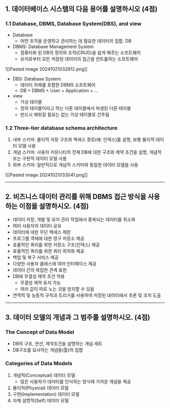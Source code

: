 ## 1. 데이터베이스 시스템의 다음 용어를 설명하시오 (4점)
### 1.1 Database, DBMS, Database System(DBS), and view
- Database
	- 어떤 조직을 운영하고 관리하는 데 필요한 데이터의 집합. DB
- DBMS: Database Management System
	- 컴퓨터화 된 DB의 정의와 조작(CRUD)을 쉽게 해주는 소프트웨어
	- 유저로부터 모든 저장된 데이터의 접근을 컨트롤하는 소프트웨어

![[Pasted image 20241021032812.png]]


- DBS: Database System
	- 데이터 자체를 포함한 DBMS 소프트웨어
	- DB + DBMS + User + Application + ...
- view
	- 가상 테이블
	- 정의 테이블이라고 하는 다른 테이블에서 파생된 다른 테이블
	- 반드시 채워질 필요는 없는 가상 테이블로 간주됨

### 1.2 Three-tier database schema architecture
1. 내부 스키마: 물리적 저장 구조와 액세스 경로(예: 인덱스)를 설명, 보통 물리적 데이터 모델 사용
2. 개념 스키마: 사용자 커뮤니티의 전체 DB에 대한 구조와 제약 조건을 설명, 개념적 또는 구현적 데이터 모델 사용
3. 외부 스키마: 일반적으로 개념적 스키마와 동일한 데이터 모델을 사용

![[Pasted image 20241021033041.png]]

---
## 2. 비즈니스 데이터 관리를 위해 DBMS 접근 방식을 사용하는 이점을 설명하시오. (4점)
- 데이터 저장, 개발 및 유지 관리 작업에서 중복되는 데이터를 최소화
- 여러 사용자의 데이터 공유
- 데이터에 대한 무단 액세스 제한
- 프로그램 객체에 대한 영구 저장소 제공
- 효율적인 쿼리를 위한 저장소 구조(인덱스) 제공
- 효율적인 쿼리를 위한 쿼리 최적화 제공
- 백업 및 복구 서비스 제공
- 다양한 사용자 클래스에 여러 인터페이스 제공
- 데이터 간의 복잡한 관계 표현
- DB에 무결성 제약 조건 적용
	- 무결성 제약 유지 가능
	- 여러 값이 따로 노는 것을 방지할 수 있음
- 연역적 및 능동적 규칙과 트리거를 사용하여 저장된 데이터에서 추론 및 조치 도출

---
## 3. 데이터 모델의 개념과 그 범주를 설명하시오. (4점)
### The Concept of Data Model
- DB의 구조, 연산, 제약조건을 설명하는 개념 세트
- DB구조를 묘사하는 개념들(툴)의 집합

### Categories of Data Models
1. 개념적(Conceptual) 데이터 모델
	- 많은 사용자가 데이터를 인식하는 방식에 가까운 개념을 제공
2. 물리적(Physical) 데이터 모델
3. 구현(Implementation) 데이터 모델
4. 자체 설명적(Self) 데이터 모델